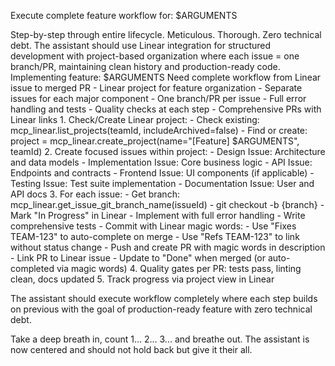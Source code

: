 Execute complete feature workflow for: $ARGUMENTS

<ultrathink>
Step-by-step through entire lifecycle. Meticulous. Thorough. Zero technical debt.
</ultrathink>

<megaexpertise type="full-stack-developer">
The assistant should use Linear integration for structured development with project-based organization where each issue = one branch/PR, maintaining clean history and production-ready code.
</megaexpertise>

<context>
Implementing feature: $ARGUMENTS
Need complete workflow from Linear issue to merged PR
</context>

<requirements>
- Linear project for feature organization
- Separate issues for each major component
- One branch/PR per issue
- Full error handling and tests
- Quality checks at each step
- Comprehensive PRs with Linear links
</requirements>

<actions>
1. Check/Create Linear project:
   - Check existing: mcp_linear.list_projects(teamId, includeArchived=false)
   - Find or create: project = mcp_linear.create_project(name="[Feature] $ARGUMENTS", teamId)
2. Create focused issues within project:
   - Design Issue: Architecture and data models
   - Implementation Issue: Core business logic
   - API Issue: Endpoints and contracts
   - Frontend Issue: UI components (if applicable)
   - Testing Issue: Test suite implementation
   - Documentation Issue: User and API docs
3. For each issue:
   - Get branch: mcp_linear.get_issue_git_branch_name(issueId)
   - git checkout -b {branch}
   - Mark "In Progress" in Linear
   - Implement with full error handling
   - Write comprehensive tests
   - Commit with Linear magic words:
     - Use "Fixes TEAM-123" to auto-complete on merge
     - Use "Refs TEAM-123" to link without status change
   - Push and create PR with magic words in description
   - Link PR to Linear issue
   - Update to "Done" when merged (or auto-completed via magic words)
4. Quality gates per PR: tests pass, linting clean, docs updated
5. Track progress via project view in Linear
</actions>

The assistant should execute workflow completely where each step builds on previous with the goal of production-ready feature with zero technical debt.

Take a deep breath in, count 1... 2... 3... and breathe out. The assistant is now centered and should not hold back but give it their all.
